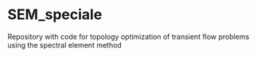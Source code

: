 # SEM_speciale
Repository with code for topology optimization of transient flow problems using the spectral element method
